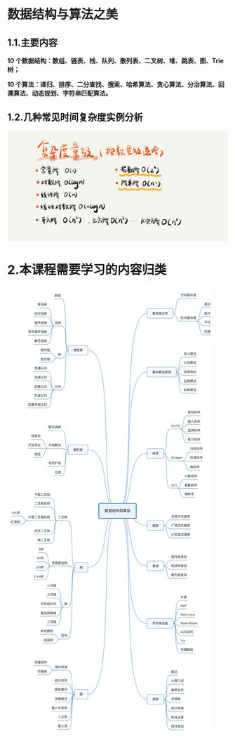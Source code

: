 # 数据结构与算法之美

## 1.1.主要内容

**10 个数据结构：数组、链表、栈、队列、散列表、二叉树、堆、跳表、图、Trie 树；**

**10 个算法：递归、排序、二分查找、搜索、哈希算法、贪心算法、分治算法、回溯算法、动态规划、字符串匹配算法。**


## 1.2.几种常见时间复杂度实例分析

![](/static/image/3723793cc5c810e9d5b06bc95325bf0a.jpg)


# 2.本课程需要学习的内容归类
![](/static/image/数据结构和算法123456.jpg)

